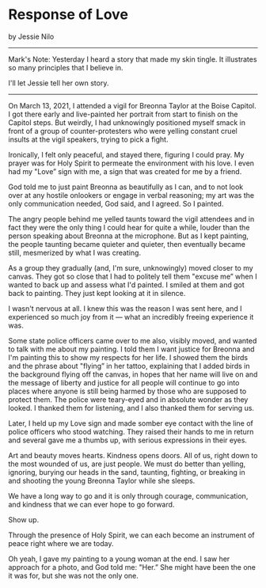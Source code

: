 # Response of Love

by Jessie Nilo

---

Mark's Note:  Yesterday I heard a story that made my skin tingle.  It 
illustrates so many principles that I believe in.

I'll let Jessie tell her own story.

---

On March 13, 2021, I attended a vigil for Breonna Taylor at the Boise Capitol. I got
there early and live-painted her portrait from start to finish on the Capitol
steps. But weirdly, I had unknowingly positioned myself smack in front of a
group of counter-protesters who were yelling constant cruel insults at the vigil
speakers, trying to pick a fight. 

Ironically, I felt only peaceful, and stayed there, figuring I could pray. My
prayer was for Holy Spirit to permeate the environment with his love. I even had
my "Love” sign with me, a sign that was created for me by a friend. 

God told me to just paint Breonna as beautifully as I can, and to not look over
at any hostile onlookers or engage in verbal reasoning; my art was the only
communication needed, God said, and I agreed. So I painted. 

The angry people behind me yelled taunts toward the vigil attendees and in fact
they were the only thing I could hear for quite a while, louder than the person
speaking about Breonna at the microphone. But as I kept painting, the people
taunting became quieter and quieter, then eventually became still, mesmerized by
what I was creating. 

As a group they gradually (and, I'm sure, unknowingly)
moved closer to my canvas. They got so close that I had to politely tell them
"excuse me” when I wanted to back up and assess what I'd painted. I smiled at
them and got back to painting. They just kept looking at it in silence. 

I wasn't nervous at all. I knew this was the reason I was sent here, and I
experienced so much joy from it — what an incredibly freeing experience it was. 

Some state police officers came over to me also, visibly moved, and wanted to
talk with me about my painting. I told them I want justice for Breonna and I'm
painting this to show my respects for her life. I showed them the birds and the
phrase about "flying” in her tattoo, explaining that I added birds in the
background flying off the canvas, in hopes that her name will live on and the
message of liberty and justice for all people will continue to go into places
where anyone is still being harmed by those who are supposed to protect them.
The police were teary-eyed and in absolute wonder as they looked. I thanked them
for listening, and I also thanked them for serving us. 

Later, I held up my Love sign and made somber eye contact with the line of
police officers who stood watching. They raised their hands to me in return and
several gave me a thumbs up, with serious expressions in their eyes. 

Art and beauty moves hearts. Kindness opens doors. All of us, right down to the
most wounded of us, are just people. We must do better than yelling, ignoring,
burying our heads in the sand, taunting, fighting, or breaking in and shooting
the young Breonna Taylor while she sleeps.

We have a long way to go and it is only through courage, communication, and
kindness that we can ever hope to go forward. 

Show up. 

Through the presence of Holy Spirit, we can each become an instrument of peace
right where we are today. 

Oh yeah, I gave my painting to a young woman at the end. I saw her approach for
a photo, and God told me: "Her.” She might have been the one it was for, but she
was not the only one.